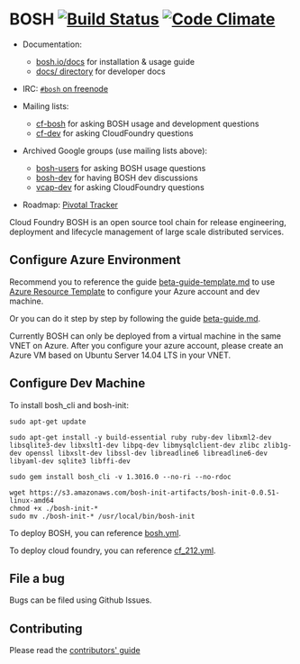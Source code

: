 # BOSH [![Build Status](https://travis-ci.org/cloudfoundry/bosh.png?branch=master)](https://travis-ci.org/cloudfoundry/bosh) [![Code Climate](https://codeclimate.com/github/cloudfoundry/bosh.png)](https://codeclimate.com/github/cloudfoundry/bosh)

* Documentation:
	- [bosh.io/docs](https://bosh.io/docs) for installation & usage guide
	- [docs/ directory](docs/) for developer docs

* IRC: [`#bosh` on freenode](http://webchat.freenode.net/?channels=bosh)

* Mailing lists:
    - [cf-bosh](https://lists.cloudfoundry.org/pipermail/cf-bosh) for asking BOSH usage and development questions
    - [cf-dev](https://lists.cloudfoundry.org/pipermail/cf-dev) for asking CloudFoundry questions

* Archived Google groups (use mailing lists above):
	- [bosh-users](https://groups.google.com/a/cloudfoundry.org/group/bosh-users/topics) for asking BOSH usage questions
	- [bosh-dev](https://groups.google.com/a/cloudfoundry.org/group/bosh-dev/topics) for having BOSH dev discussions
	- [vcap-dev](https://groups.google.com/a/cloudfoundry.org/group/vcap-dev/topics) for asking CloudFoundry questions

* Roadmap: [Pivotal Tracker](https://www.pivotaltracker.com/n/projects/956238)

Cloud Foundry BOSH is an open source tool chain for release engineering, deployment and lifecycle management of large scale distributed services.

## Configure Azure Environment

Recommend you to reference the guide [beta-guide-template.md](https://github.com/Azure/bosh-azure-cpi-release/blob/master/docs/beta-template-guide.md) to use [Azure Resource Template](https://github.com/Azure/azure-quickstart-templates/tree/master/bosh-setup) to configure your Azure account and dev machine.

Or you can do it step by step by following the guide [beta-guide.md](https://github.com/Azure/bosh-azure-cpi-release/blob/master/docs/beta-guide.md).

Currently BOSH can only be deployed from a virtual machine in the same VNET on Azure.
After you configure your azure account, please create an Azure VM based on Ubuntu Server 14.04 LTS in your VNET.

## Configure Dev Machine

To install bosh_cli and bosh-init:

```
sudo apt-get update

sudo apt-get install -y build-essential ruby ruby-dev libxml2-dev libsqlite3-dev libxslt1-dev libpq-dev libmysqlclient-dev zlibc zlib1g-dev openssl libxslt-dev libssl-dev libreadline6 libreadline6-dev libyaml-dev sqlite3 libffi-dev

sudo gem install bosh_cli -v 1.3016.0 --no-ri --no-rdoc

wget https://s3.amazonaws.com/bosh-init-artifacts/bosh-init-0.0.51-linux-amd64
chmod +x ./bosh-init-*
sudo mv ./bosh-init-* /usr/local/bin/bosh-init
```

To deploy BOSH, you can reference [bosh.yml](http://cloudfoundry.blob.core.windows.net/misc/bosh.yml).

To deploy cloud foundry, you can reference [cf_212.yml](http://cloudfoundry.blob.core.windows.net/misc/cf_212.yml).

## File a bug

Bugs can be filed using Github Issues.

## Contributing

Please read the [contributors' guide](CONTRIBUTING.md)